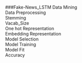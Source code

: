 ###Fake-News_LSTM
Data Mining<br>
Data Preprocessing<br>
Stemming<br>
Vacab_Size<br>
One hot Representation<br>
Embedding Representation<br>
Model Selection<br>
Model Training<br>
Model Fit<br>
Accuracy<br>